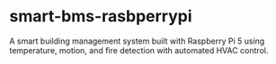 # smart-bms-rasbperrypi
A smart building management system built with Raspberry Pi 5 using temperature, motion, and fire detection with automated HVAC control.
